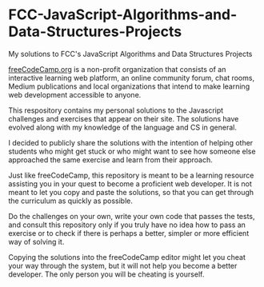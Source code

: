 # FCC-JavaScript-Algorithms-and-Data-Structures-Projects

My solutions to FCC's JavaScript Algorithms and Data Structures Projects

[freeCodeCamp.org](http://freecodecamp.org) is a non-profit organization that consists of an interactive learning web platform, an online community forum, chat rooms, Medium publications and local organizations that intend to make learning web development accessible to anyone.

This respository contains my personal solutions to the Javascript challenges and exercises that appear on their site. The solutions have evolved along with my knowledge of the language and CS in general.

I decided to publicly share the solutions with the intention of helping other students who might get stuck or who might want to see how someone else approached the same exercise and learn from their approach.

Just like freeCodeCamp, this repository is meant to be a learning resource assisting you in your quest to become a proficient web developer. It is not meant to let you copy and paste the solutions, so that you can get through the curriculum as quickly as possible.

Do the challenges on your own, write your own code that passes the tests, and consult this repository only if you truly have no idea how to pass an exercise or to check if there is perhaps a better, simpler or more efficient way of solving it.

Copying the solutions into the freeCodeCamp editor might let you cheat your way through the system, but it will not help you become a better developer. The only person you will be cheating is yourself.

